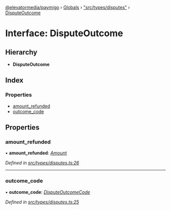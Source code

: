[@elevatormedia/paymigo](../README.md) › [Globals](../globals.md) › ["src/types/disputes"](../modules/_src_types_disputes_.md) › [DisputeOutcome](_src_types_disputes_.disputeoutcome.md)

# Interface: DisputeOutcome

## Hierarchy

-   **DisputeOutcome**

## Index

### Properties

-   [amount_refunded](_src_types_disputes_.disputeoutcome.md#amount_refunded)
-   [outcome_code](_src_types_disputes_.disputeoutcome.md#outcome_code)

## Properties

### amount_refunded

• **amount_refunded**: _[Amount](_src_types_common_.amount.md)_

_Defined in [src/types/disputes.ts:26](https://github.com/ELEVATORmedia/paymigo/blob/c28bc6c/src/types/disputes.ts#L26)_

---

### outcome_code

• **outcome_code**: _[DisputeOutcomeCode](../modules/_src_types_disputes_.md#disputeoutcomecode)_

_Defined in [src/types/disputes.ts:25](https://github.com/ELEVATORmedia/paymigo/blob/c28bc6c/src/types/disputes.ts#L25)_

